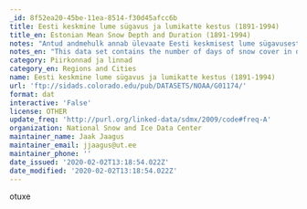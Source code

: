 ```yaml
---
_id: 8f52ea20-45be-11ea-8514-f30d45afcc6b
title: Eesti keskmine lume sügavus ja lumikatte kestus (1891-1994)
title_en: Estonian Mean Snow Depth and Duration (1891-1994)
notes: "Antud andmehulk annab ülevaate Eesti keskmisest lume sügavusest ja lumikatte kestus vahemikus 1891 kuni 1994. Lumikatte kestus on antud päevade arvuna aasta kohta. Lumikatte kestvuse kohta on andmestik vahemikus 1891 kuni 1994.\r\n\r\nLume sügavus on antud 10-päevase keskmisena, kokku kolm mõõtmist. Keskmise lume sügavuse kohta on andmestik vahemikus 1981 kuni 1990. \r\n\r\nMõne mõõtmisasukoha puhul on andmeid kaks - üks kaitstud kogumisala kohta ning teine avatud ligipääsuga kogumisala kohta.\r\n\r\nMetadata on saadaval siin: https://nsidc.org/api/dataset/metadata/v2/oai?verb=GetRecord&metadataPrefix=dif&identifier=G01174.001"
notes_en: "This data set contains the number of days of snow cover in days per year, and three 10-day snow depth means per month in centimeters from stations across Estonia. The days of snow cover data extend from 1891 through 1994, while the snow depth means extend from 1891 through 1990. Some stations for some years have two data entries, one for a protected collection area, and one for an exposed collection area.\r\n\r\nMetadata is available here: https://nsidc.org/api/dataset/metadata/v2/oai?verb=GetRecord&metadataPrefix=dif&identifier=G01174.001"
category: Piirkonnad ja linnad
category_en: Regions and Cities
name: Eesti keskmine lume sügavus ja lumikatte kestus (1891-1994)
url: 'ftp://sidads.colorado.edu/pub/DATASETS/NOAA/G01174/'
format: dat
interactive: 'False'
license: OTHER
update_freq: 'http://purl.org/linked-data/sdmx/2009/code#freq-A'
organization: National Snow and Ice Data Center
maintainer_name: Jaak Jaagus
maintainer_email: jjaagus@ut.ee
maintainer_phone: ''
date_issued: '2020-02-02T13:18:54.022Z'
date_modified: '2020-02-02T13:18:54.022Z'
---
```

otuxe
